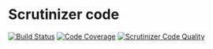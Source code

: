 # Scrutinizer code

[![Build Status](https://scrutinizer-ci.com/g/epkmagr/grmMvc21Lib/badges/build.png?b=main)](https://scrutinizer-ci.com/g/epkmagr/grmMvc21Lib/build-status/main) [![Code Coverage](https://scrutinizer-ci.com/g/epkmagr/grmMvc21Lib/badges/coverage.png?b=main)](https://scrutinizer-ci.com/g/epkmagr/grmMvc21Lib/?branch=main) [![Scrutinizer Code Quality](https://scrutinizer-ci.com/g/epkmagr/grmMvc21Lib/badges/quality-score.png?b=main)](https://scrutinizer-ci.com/g/epkmagr/grmMvc21Lib/?branch=main)
